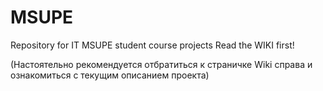 MSUPE
=====

Repository for IT MSUPE student course projects
Read the WIKI first!

(Настоятельно рекомендуется отбратиться к страничке Wiki справа и ознакомиться с текущим описанием проекта)
